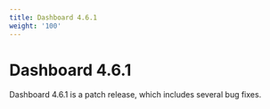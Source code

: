 ```yaml
---
title: Dashboard 4.6.1
weight: '100'
---
```


# Dashboard 4.6.1

Dashboard 4.6.1 is a patch release, which includes several bug fixes.
